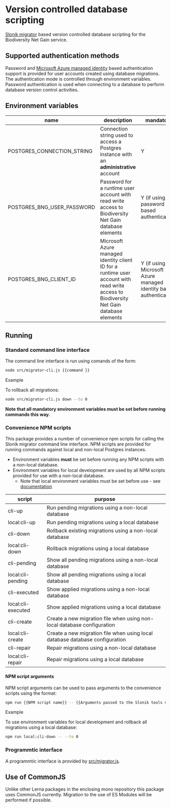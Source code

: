 # Version controlled database scripting

[Slonik migrator](https://www.npmjs.com/package/@slonik/migrator) based version controlled database scripting for the Biodiversity Net Gain service.

## Supported authentication methods

Password and [Microsoft Azure managed identity](https://learn.microsoft.com/en-gb/azure/active-directory/managed-identities-azure-resources/overview) based authentication support is provided for user accounts created using database migrations. The authentication mode is controlled through environment variables. Password authentication is used when connecting to a
database to perform database version control activities.

## Environment variables

| name    | description | mandatory |
|---------|-------------|-----------|
| POSTGRES_CONNECTION_STRING | Connection string used to access a Postgres instance with an **administrative** account | Y |
| POSTGRES_BNG_USER_PASSWORD | Password for a runtime user account with read write access to Biodiversity Net Gain database elements | Y (if using password based authentication) |
| POSTGRES_BNG_CLIENT_ID | Microsoft Azure managed identity client ID for a runtime user account with read write access to Biodiversity Net Gain database elements | Y (if using Microsoft Azure managed identity based authentication) |

## Running

### Standard command line interface

The command line interface is run using comands of the form:

```sh
node src/migrator-cli.js {{command }}
```

Example

To rollback all migrations:

```sh
node src/migrator-cli.js down --to 0
```

**Note that all mandatory environment variables must be set before running commands this way.**

### Convenience NPM scripts

This package provides a number of convenience npm scripts for calling the Slonik migrator command line interface. NPM scripts are provided for running commands against local and
non-local Postgres instances.

* Environment variables **must** be set before running any NPM scripts with a non-local database.
* Environment variables for local development are used by all NPM scripts provided for use with a non-local database.
  * Note that local environment variables must be set before use - see [documentation](../../docs/containerisation.md#secrets)

| script | purpose |
|---------|--------|
| cli-up | Run pending migrations using a non-local database |
| local:cli-up | Run pending migrations using a local database |
| cli-down | Rollback existing migrations using a non-local database |
| local:cli-down | Rollback migrations using a local database |
| cli-pending | Show all pending migrations using a non-local database |
| local:cli-pending | Show all pending migrations using a local database |
| cli-executed | Show applied migrations using a non-local database |
| local:cli-executed | Show applied migrations using a local database |
| cli-create | Create a new migration file when using non-local database configuration |
| local:cli-create | Create a new migration file when using local database database configuration |
| cli-repair | Repair migrations using a non-local database |
| local:cli-repair | Repair migrations using a local database |

#### NPM script arguments

NPM script arguments can be used to pass arguments to the convenience scripts using the format:

```sh
npm run {{NPM script name}} -- {{Arguments passed to the Slonik tools migrator command line interface}}
```

Example

To use environment variables for local development and rollback all migrations using a local database:

```sh
npm run local:cli-down -- --to 0
```

### Programmtic interface

A programmtic interface is provided by [src/migrator.js](src/migrator.js).

## Use of CommonJS

Unlike other Lerna packages in the enclosing mono repository this package uses CommonJS currently. Migration to the use of ES Modules will be performed if possible.

